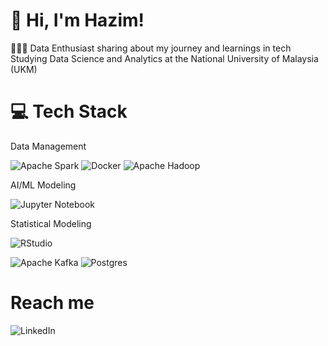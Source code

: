 # 👋 Hi, I'm Hazim!

👩🏻‍💻 Data Enthusiast sharing about my journey and learnings in tech
Studying Data Science and Analytics at the National University of Malaysia (UKM)

<!-- [tech stack](https://github.com/ileriayo/markdown-badges) -->
# 💻  Tech Stack
Data Management

![Apache Spark](https://img.shields.io/badge/Apache%20Spark-FDEE21?style=flat-square&logo=apachespark&logoColor=black)
![Docker](https://img.shields.io/badge/docker-%230db7ed.svg?style=for-the-badge&logo=docker&logoColor=white)
![Apache Hadoop](https://img.shields.io/badge/Apache%20Hadoop-66CCFF?style=for-the-badge&logo=apachehadoop&logoColor=black)

AI/ML Modeling

![Jupyter Notebook](https://img.shields.io/badge/jupyter-%23FA0F00.svg?style=for-the-badge&logo=jupyter&logoColor=white)

Statistical Modeling

![RStudio](https://img.shields.io/badge/RStudio-4285F4?style=for-the-badge&logo=rstudio&logoColor=white)

![Apache Kafka](https://img.shields.io/badge/Apache%20Kafka-000?style=for-the-badge&logo=apachekafka)
![Postgres](https://img.shields.io/badge/postgres-%23316192.svg?style=for-the-badge&logo=postgresql&logoColor=white)

<!-- Reach me -->
# Reach me
![LinkedIn](https://img.shields.io/badge/linkedin-%230077B5.svg?style=for-the-badge&logo=linkedin&logoColor=white)
